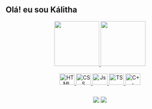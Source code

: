 ## Olá! eu sou Kálitha

<div align="center">
  <a href="https://github.com/kalithaqueiroz">
  <img height="120em" src="https://github-readme-stats.vercel.app/api?username=kalithaqueiroz&show_icons=true&theme=dark&include_all_commits=true&count_private=true"/>
  <img height="120em" src="https://github-readme-stats.vercel.app/api/top-langs/?username=kalithaqueiroz&layout=compact&langs_count=7&theme=dark"/>
</div><br>

<div style="display: inline_block" align="center">
  <img alt="HTML" height="30" width="40" src="https://cdn.jsdelivr.net/gh/devicons/devicon@latest/icons/html5/html5-original.svg">
  <img alt="CSS" height="30" width="40" src="https://cdn.jsdelivr.net/gh/devicons/devicon@latest/icons/css3/css3-original.svg">
  <img alt="Js" height="30" width="40" src="https://cdn.jsdelivr.net/gh/devicons/devicon@latest/icons/javascript/javascript-original.svg">
  <img alt="TS" height="30" width="40" src="https://cdn.jsdelivr.net/gh/devicons/devicon@latest/icons/typescript/typescript-original.svg">
  <img alt="C++" height="30" width="40" src="https://cdn.jsdelivr.net/gh/devicons/devicon@latest/icons/cplusplus/cplusplus-original.svg">
</div>
  
  ##
 
<div align="center"> 
  <a href = "mailto:kalitaqueiroz@gmail.com" target="_blank"><img src="https://img.shields.io/badge/-Gmail-%23333?style=for-the-badge&logo=gmail&logoColor=white"></a>
  <a href="https://www.linkedin.com/in/k%C3%A1litha-queiroz-1722a3182/" target="_blank"><img src="https://img.shields.io/badge/-LinkedIn-%230077B5?style=for-the-badge&logo=linkedin&logoColor=white"></a> 
</div>
